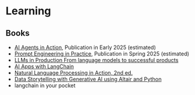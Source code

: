 # Learning

## Books

* [AI Agents in Action](https://www.manning.com/books/ai-agents-in-action), Publication in Early 2025 (estimated)
* [Prompt Engineering in Practice](https://www.manning.com/books/prompt-engineering-in-practice), Publication in Spring 2025 (estimated)
* [LLMs in Production From language models to successful products](https://www.manning.com/books/llms-in-production)
* [AI Apps with LangChain](https://www.manning.com/books/ai-apps-with-langchain) 
* [Natural Language Processing in Action, 2nd ed.](https://www.manning.com/books/natural-language-processing-in-action-second-edition)
* [Data Storytelling with Generative AI using Altair and Python](https://www.manning.com/books/data-storytelling-with-generative-ai)
* langchain in your pocket
